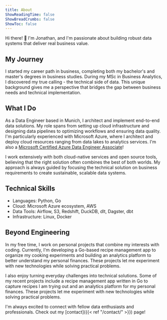 ```yaml
---
title: About
ShowReadingTime: false
ShowBreadCrumbs: false
ShowToc: false
---
```


Hi there! 👋 I'm Jonathan, and I'm passionate about building robust data systems that deliver real business value.

## My Journey
I started my career path in business, completing both my bachelor's and master's degrees in business studies. During my MSc in Business Analytics, I discovered my true calling - the technical side of data. This unique background gives me a perspective that bridges the gap between business needs and technical implementation.

## What I Do
As a Data Engineer based in Munich, I architect and implement end-to-end data solutions. My role spans from setting up cloud infrastructure and designing data pipelines to optimizing workflows and ensuring data quality. I'm particularly experienced with Microsoft Azure, where I architect and deploy cloud resources ranging from data lakes to analytics services. I'm also a [Microsoft Certified Azure Data Engineer Associate](https://learn.microsoft.com/api/credentials/share/en-us/JonathanSchwarzhaupt-5816/A432492773D7B593?sharingId=18F3986EE2A538EB)!

I work extensively with both cloud-native services and open source tools, believing that the right solution often combines the best of both worlds. My approach is always guided by focusing the technical solution on business requirements to create sustainable, scalable data systems.

## Technical Skills
- Languages: Python, Go
- Cloud: Microsoft Azure ecosystem, AWS
- Data Tools: Airflow, S3, Redshift, DuckDB, dlt, Dagster, dbt
- Infrastructure: Linux, Docker

## Beyond Engineering
In my free time, I work on personal projects that combine my interests with coding. Currently, I'm developing a Go-based recipe management app to organize my cooking experiments and building an analytics platform to better understand my personal finances. These projects let me experiment with new technologies while solving practical problems.

I also enjoy turning everyday challenges into technical solutions. Some of my recent projects include a recipe management app written in Go to capture recipes I am trying out and an analytics platform for my personal finances. These projects let me experiment with new technologies while solving practical problems.

I'm always excited to connect with fellow data enthusiasts and professionals. Check out my [contact]({{< ref "/contact/" >}}) page!
